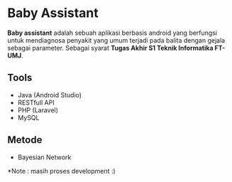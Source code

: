 # Baby Assistant
<b>Baby assistant</b> adalah sebuah aplikasi berbasis android yang berfungsi untuk mendiagnosa penyakit yang umum terjadi pada balita dengan gejala sebagai parameter. Sebagai syarat <b>Tugas Akhir S1 Teknik Informatika FT-UMJ</b>.

## Tools
- Java (Android Studio)
- RESTfull API
- PHP (Laravel)
- MySQL

## Metode 
- Bayesian Network

*Note : masih proses development :)
